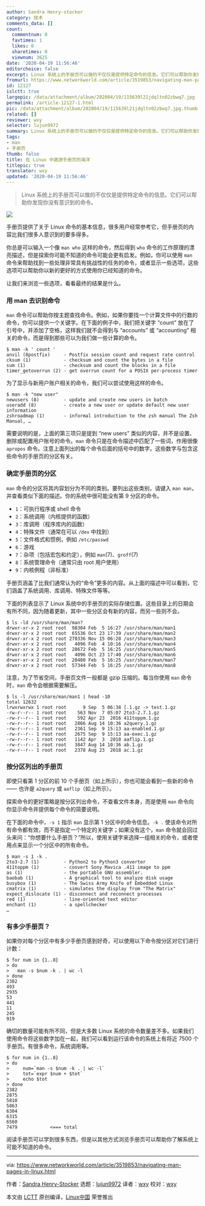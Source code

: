 ```yaml
---
author: Sandra Henry-stocker
category: 技术
comments_data: []
count:
  commentnum: 0
  favtimes: 1
  likes: 0
  sharetimes: 0
  viewnum: 3625
date: '2020-04-19 11:56:46'
editorchoice: false
excerpt: Linux 系统上的手册页可以做的不仅仅是提供特定命令的信息。它们可以帮助你发现你没有意识到的命令。
fromurl: https://www.networkworld.com/article/3519853/navigating-man-pages-in-linux.html
id: 12127
islctt: true
largepic: /data/attachment/album/202004/19/115639l21jdqltn02zbwq7.jpg
permalink: /article-12127-1.html
pic: /data/attachment/album/202004/19/115639l21jdqltn02zbwq7.jpg.thumb.jpg
related: []
reviewer: wxy
selector: lujun9972
summary: Linux 系统上的手册页可以做的不仅仅是提供特定命令的信息。它们可以帮助你发现你没有意识到的命令。
tags:
- man
- 手册页
thumb: false
title: 在 Linux 中遨游手册页的海洋
titlepic: true
translator: wxy
updated: '2020-04-19 11:56:46'
---
```



> 
> Linux 系统上的手册页可以做的不仅仅是提供特定命令的信息。它们可以帮助你发现你没有意识到的命令。
> 
> 
> 


![](/data/attachment/album/202004/19/115639l21jdqltn02zbwq7.jpg)


手册页提供了关于 Linux 命令的基本信息，很多用户经常参考它，但手册页的内容比我们很多人意识到的要多得多。


你总是可以输入一个像 `man who` 这样的命令，然后得到 `who` 命令的工作原理的漂亮描述，但是探索你可能不知道的命令可能会更有启发。例如，你可以使用 `man` 命令来帮助找到一些处理非常具有挑战性的任务的命令，或者显示一些选项，这些选项可以帮助你以新的更好的方式使用你已经知道的命令。


让我们来浏览一些选项，看看最终的结果是什么。


### 用 man 去识别命令


`man` 命令可以帮助你按主题查找命令。例如，如果你要找一个计算文件中的行数的命令，你可以提供一个关键字。在下面的例子中，我们把关键字 “count” 放在了引号中，并添加了空格，这样我们就不会得到与 “accounts” 或 “accounting” 相关的命令，而是得到那些可以为我们做一些计算的命令。



```
$ man -k ' count '
anvil (8postfix)     - Postfix session count and request rate control
cksum (1)            - checksum and count the bytes in a file
sum (1)              - checksum and count the blocks in a file
timer_getoverrun (2) - get overrun count for a POSIX per-process timer
```

为了显示与新用户账户相关的命令，我们可以尝试使用这样的命令。



```
$ man -k "new user"
newusers (8)         - update and create new users in batch
useradd (8)          - create a new user or update default new user information
zshroadmap (1)       - informal introduction to the zsh manual The Zsh Manual, …
```

需要说明的是，上面的第三项只是提到 “new users” 类似的内容，并不是设置、删除或配置用户账号的命令。`man` 命令只是在命令描述中匹配了一些词，作用很像 `apropos` 命令。注意上面列出的每个命令后面的括号中的数字。这些数字与包含这些命令的手册页的分区有关。


### 确定手册页的分区


`man` 命令的分区将其内容划分为不同的类别。要列出这些类别，请键入 `man man`，并查看类似下面的描述。你的系统中很可能没有第 9 分区的命令。


* `1`：可执行程序或 shell 命令
* `2`：系统调用（内核提供的函数）
* `3`：库调用（程序库内的函数）
* `4`：特殊文件（通常在可以 `/dev` 中找到）
* `5`：文件格式和惯例，例如 `/etc/passwd`
* `6`：游戏
* `7`：杂项（包括宏包和约定），例如 `man`(7)、`groff`(7)
* `8`：系统管理命令（通常只由 root 用户使用）
* `9`：内核例程（非标准）


手册页涵盖了比我们通常认为的“命令”更多的内容。从上面的描述中可以看到，它们涵盖了系统调用、库调用、特殊文件等等。


下面的列表显示了 Linux 系统中的手册页的实际存储位置。这些目录上的日期会有所不同，因为随着更新，其中一些分区会有新的内容，而另一些则不会。



```
$ ls -ld /usr/share/man/man?
drwxr-xr-x 2 root root  98304 Feb  5 16:27 /usr/share/man/man1
drwxr-xr-x 2 root root  65536 Oct 23 17:39 /usr/share/man/man2
drwxr-xr-x 2 root root 270336 Nov 15 06:28 /usr/share/man/man3
drwxr-xr-x 2 root root   4096 Feb  4 10:16 /usr/share/man/man4
drwxr-xr-x 2 root root  28672 Feb  5 16:25 /usr/share/man/man5
drwxr-xr-x 2 root root   4096 Oct 23 17:40 /usr/share/man/man6
drwxr-xr-x 2 root root  20480 Feb  5 16:25 /usr/share/man/man7
drwxr-xr-x 2 root root  57344 Feb  5 16:25 /usr/share/man/man8
```

注意，为了节省空间，手册页文件一般都是 gzip 压缩的。每当你使用 `man` 命令时，`man` 命令会根据需要解压。



```
$ ls -l /usr/share/man/man1 | head -10
total 12632
lrwxrwxrwx 1 root root      9 Sep  5 06:38 [.1.gz -> test.1.gz
-rw-r--r-- 1 root root    563 Nov  7 05:07 2to3-2.7.1.gz
-rw-r--r-- 1 root root    592 Apr 23  2016 411toppm.1.gz
-rw-r--r-- 1 root root   2866 Aug 14 10:36 a2query.1.gz
-rw-r--r-- 1 root root   2361 Sep  9 15:13 aa-enabled.1.gz
-rw-r--r-- 1 root root   2675 Sep  9 15:13 aa-exec.1.gz
-rw-r--r-- 1 root root   1142 Apr  3  2018 aaflip.1.gz
-rw-r--r-- 1 root root   3847 Aug 14 10:36 ab.1.gz
-rw-r--r-- 1 root root   2378 Aug 23  2018 ac.1.gz
```

### 按分区列出的手册页


即使只看第 1 分区的前 10 个手册页（如上所示），你也可能会看到一些新的命令 —— 也许是 `a2query` 或 `aaflip`（如上所示）。


探索命令的更好策略是按分区列出命令，不查看文件本身，而是使用 `man` 命令向你显示命令并提供每个命令的简要说明。


在下面的命令中，`-s 1` 指示 `man` 显示第 1 分区中的命令信息。`-k .` 使该命令对所有命令都有效，而不是指定一个特定的关键字；如果没有这个，`man` 命令就会回过头来问：“你想要什么手册页？”所以，使用关键字来选择一组相关的命令，或者使用点来显示一个分区中的所有命令。



```
$ man -s 1 -k .
2to3-2.7 (1)         - Python2 to Python3 converter
411toppm (1)         - convert Sony Mavica .411 image to ppm
as (1)               - the portable GNU assembler.
baobab (1)           - A graphical tool to analyze disk usage
busybox (1)          - The Swiss Army Knife of Embedded Linux
cmatrix (1)          - simulates the display from "The Matrix"
expect_dislocate (1) - disconnect and reconnect processes
red (1)              - line-oriented text editor
enchant (1)          - a spellchecker
…
```

### 有多少手册页？


如果你对每个分区中有多少手册页感到好奇，可以使用以下命令按分区对它们进行计数：



```
$ for num in {1..8}
> do
>   man -s $num -k . | wc -l
> done
2382
493
2935
53
441
11
245
919
```

确切的数量可能有所不同，但是大多数 Linux 系统的命令数量差不多。如果我们使用命令将这些数字加在一起，我们可以看到运行该命令的系统上有将近 7500 个手册页。有很多命令，系统调用等。



```
$ for num in {1..8}
> do
>     num=`man -s $num -k . | wc -l`
>     tot=`expr $num + $tot`
>     echo $tot
> done
2382
2875
5810
5863
6304
6315
6560
7479            <=== total
```

阅读手册页可以学到很多东西，但是以其他方式浏览手册页可以帮助你了解系统上可能不知道的命令。




---


via: <https://www.networkworld.com/article/3519853/navigating-man-pages-in-linux.html>


作者：[Sandra Henry-Stocker](https://www.networkworld.com/author/Sandra-Henry_Stocker/) 选题：[lujun9972](https://github.com/lujun9972) 译者：[wxy](https://github.com/wxy) 校对：[wxy](https://github.com/wxy)


本文由 [LCTT](https://github.com/LCTT/TranslateProject) 原创编译，[Linux中国](https://linux.cn/) 荣誉推出